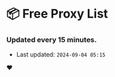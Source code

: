 # :package: Free Proxy List
### Updated every 15 minutes.

- Last updated: `2024-09-04 05:15`

:heart:
